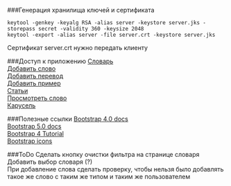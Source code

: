 ###Генерация хранилища ключей и сертификата
```shell
keytool -genkey -keyalg RSA -alias server -keystore server.jks -storepass secret -validity 360 -keysize 2048
keytool -export -alias server -file server.crt -keystore server.jks
```
Сертификат server.crt нужно передать клиенту

###Доступ к приложению
[Словарь](https://localhost:8443/dictionary) \
[Добавить слово](https://localhost:8443/word/add) \
[Добавить перевод](https://localhost:8443/translation/add?wordId=1) \
[Добавить пример](https://localhost:8443/example/add?translationId=1) \
[Статьи](https://localhost:8443/article/list) \
[Просмотреть слово](https://localhost:8443/word?wordId=1) \
[Карусель](https://localhost:8443/roundrobin)

###Полезные ссылки
[Bootstrap 4.0 docs](https://getbootstrap.com/docs/4.0/getting-started/introduction/) \
[Bootstrap 5.0 docs](https://getbootstrap.com/docs/5.0/getting-started/introduction/) \
[Bootstrap 4 Tutorial](https://www.w3schools.com/bootstrap4) \
[Bootstrap icons](https://www.bootstrapicons.com)

###ToDo
Сделать кнопку очистки фильтра на странице словаря \
Добавить выбор словаря (?) \
При добавление слова сделать проверку, чтобы нельзя было добавлять такое же слово с таким же типом и таким же пользователем